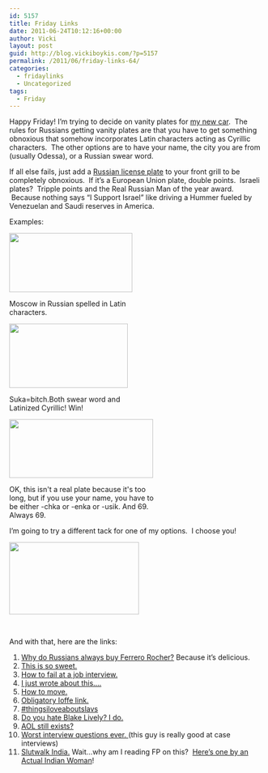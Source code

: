 ```yaml
---
id: 5157
title: Friday Links
date: 2011-06-24T10:12:16+00:00
author: Vicki
layout: post
guid: http://blog.vickiboykis.com/?p=5157
permalink: /2011/06/friday-links-64/
categories:
  - fridaylinks
  - Uncategorized
tags:
  - Friday
---
```

Happy Friday! I&#8217;m trying to decide on vanity plates for <a href="http://blog.vickiboykis.com/2011/05/24/losing-erica/" target="_blank">my new car</a>.  The rules for Russians getting vanity plates are that you have to get something obnoxious that somehow incorporates Latin characters acting as Cyrillic characters.  The other options are to have your name, the city you are from (usually Odessa), or a Russian swear word.

If all else fails, just add a [Russian license plate](http://blog.vickiboykis.com/wp-content/uploads/2011/01/wpid-IMAG0572.jpg) to your front grill to be completely obnoxious.  If it&#8217;s a European Union plate, double points.  Israeli plates?  Tripple points and the Real Russian Man of the year award.  Because nothing says &#8220;I Support Israel&#8221; like driving a Hummer fueled by Venezuelan and Saudi reserves in America.

Examples:

<div id="attachment_5159" style="width: 253px" class="wp-caption aligncenter">
  <a href="http://blog.vickiboykis.com/wp-content/uploads/2011/06/Screen-shot-2011-06-24-at-9.46.45-AM.png"><img class="size-full wp-image-5159" title="Screen shot 2011-06-24 at 9.46.45 AM" src="http://blog.vickiboykis.com/wp-content/uploads/2011/06/Screen-shot-2011-06-24-at-9.46.45-AM.png" alt="" width="243" height="117" /></a>
  
  <p class="wp-caption-text">
    Moscow in Russian spelled in Latin characters.
  </p>
</div>

<div id="attachment_5160" style="width: 244px" class="wp-caption aligncenter">
  <a href="http://blog.vickiboykis.com/wp-content/uploads/2011/06/Screen-shot-2011-06-24-at-9.48.32-AM.png"><img class="size-full wp-image-5160" title="Screen shot 2011-06-24 at 9.48.32 AM" src="http://blog.vickiboykis.com/wp-content/uploads/2011/06/Screen-shot-2011-06-24-at-9.48.32-AM.png" alt="" width="234" height="127" /></a>
  
  <p class="wp-caption-text">
    Suka=bitch.Both swear word and Latinized Cyrillic! Win!
  </p>
</div>

<div id="attachment_5162" style="width: 294px" class="wp-caption aligncenter">
  <a href="http://blog.vickiboykis.com/wp-content/uploads/2011/06/Screen-shot-2011-06-24-at-9.54.53-AM.png"><img class="size-full wp-image-5162" title="Screen shot 2011-06-24 at 9.54.53 AM" src="http://blog.vickiboykis.com/wp-content/uploads/2011/06/Screen-shot-2011-06-24-at-9.54.53-AM.png" alt="" width="284" height="116" /></a>
  
  <p class="wp-caption-text">
    OK, this isn't a real plate because it's too long, but if you use your name, you have to be either -chka or -enka or -usik. And 69. Always 69.
  </p>
</div>

<p style="text-align: left;">
  I&#8217;m going to try a different tack for one of my options.  I choose you!
</p>

<p style="text-align: left;">
  <a href="http://blog.vickiboykis.com/wp-content/uploads/2011/06/Screen-shot-2011-06-23-at-8.22.22-AM.png"><img class="aligncenter size-full wp-image-5164" title="Screen shot 2011-06-23 at 8.22.22 AM" src="http://blog.vickiboykis.com/wp-content/uploads/2011/06/Screen-shot-2011-06-23-at-8.22.22-AM.png" alt="" width="256" height="143" /></a>
</p>

<p style="text-align: left;">
  &nbsp;
</p>

And with that, here are the links:

  1. <a href="http://scaryazeri.blogspot.com/2011/06/short-and-sweet-one.html" target="_blank">Why do Russians always buy Ferrero Rocher?</a> Because it&#8217;s delicious.
  2. <a href="http://nothingbutbonfires.com/2011/06/sixty-years-memories" target="_blank">This is so sweet. </a>
  3. <a href="http://blogs.forbes.com/susannahbreslin/2011/06/22/how-to-fail-at-a-job-interview/" target="_blank">How to fail at a job interview. </a>
  4. <a href="http://thehairpin.com/2011/06/facebook-status-updates-or-why-everyone-on-the-internet-seems-happier-than-you?utm_source=feedburner&utm_medium=feed&utm_campaign=Feed%3A+thehairpin%2FBdYj+%28The+Hairpin%29" target="_blank">I just wrote about this&#8230;.</a>
  5. <a href="http://manhattan-nest.com/2011/06/23/on-moving-part-1/" target="_blank">How to move. </a>
  6. <a href="http://www.tabletmag.com/news-and-politics/70630/royal-wedding/" target="_blank">Obligatory Ioffe link.</a>
  7. <a href="http://www.rimarama.com/2011/06/the-feast-of-the-dews.html" target="_blank">#thingsiloveaboutslavs</a>
  8. <a href="http://www.annehelenpetersen.com/?p=2597" target="_blank">Do you hate Blake Lively? I do. </a>
  9. <a href="http://thefastertimes.com/news/2011/06/16/aol-hell-an-aol-content-slave-speaks-out/" target="_blank">AOL still exists?</a>
 10. <a href="http://www.themorningnews.org/archives/spoofs_satire/define_the_ratio_of_people_to_cake.php" target="_blank">Worst interview questions ever. </a> (this guy is really good at case interviews)
 11. <a href="http://blog.foreignpolicy.com/posts/2011/06/22/to_slutwalk_or_not_to_slutwalk" target="_blank">Slutwalk India.</a> Wait&#8230;why am I reading FP on this?  <a href="http://www.tehelka.com/story_main50.asp?filename=Ne020711PROSCONS.asp" target="_blank">Here&#8217;s one by an Actual Indian Woman</a>!

&nbsp;
